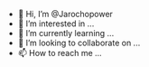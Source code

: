 - 👋 Hi, I’m @Jarochopower
- 👀 I’m interested in ...
- 🌱 I’m currently learning ...
- 💞️ I’m looking to collaborate on ...
- 📫 How to reach me ...

<!---
Jarochopower/Jarochopower is a ✨ special ✨ repository because its `README.md` (this file) appears on your GitHub profile.
You can click the Preview link to take a look at your changes.
--->

